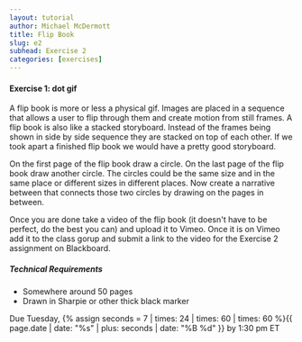 ```yaml
---
layout: tutorial
author: Michael McDermott
title: Flip Book
slug: e2
subhead: Exercise 2
categories: [exercises]
---
```

#### Exercise 1: dot gif

A flip book is more or less a physical gif. Images are placed in a sequence that allows a user to flip through them and create motion from still frames. A flip book is also like a stacked storyboard. Instead of the frames being shown in side by side sequence they are stacked on top of each other. If we took apart a finished flip book we would have a pretty good storyboard.

On the first page of the flip book draw a circle. On the last page of the flip book draw another circle. The circles could be the same size and in the same place or different sizes in different places. Now create a narrative between that connects those two circles by drawing on the pages in between.

Once you are done take a video of the flip book (it doesn't have to be perfect, do the best you can) and upload it to Vimeo. Once it is on Vimeo add it to the class gorup and submit a link to the video for the Exercise 2 assignment on Blackboard.

##### Technical Requirements

* Somewhere around 50 pages
* Drawn in Sharpie or other thick black marker

<span class="due">Due Tuesday, {% assign seconds = 7 | times: 24 | times: 60 | times: 60 %}{{ page.date | date: "%s" | plus: seconds | date: "%B %d" }} by 1:30 pm ET</span>
